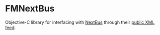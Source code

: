 FMNextBus
=========

Objective-C library for interfacing with [NextBus](http://nextbus.com) through their [public XML feed](http://www.nextbus.com/xmlFeedDocs/NextBusXMLFeed.pdf).
